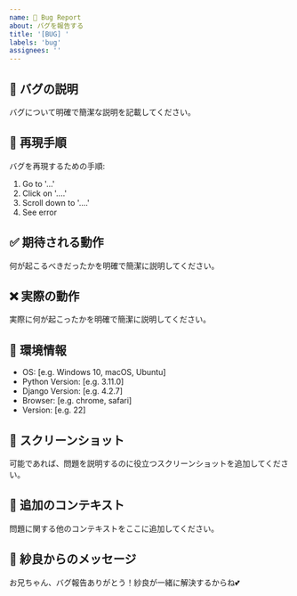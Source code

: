 ```yaml
---
name: 🐛 Bug Report
about: バグを報告する
title: '[BUG] '
labels: 'bug'
assignees: ''
---
```


## 🐛 バグの説明
バグについて明確で簡潔な説明を記載してください。

## 🔄 再現手順
バグを再現するための手順:

1. Go to '...'
2. Click on '....'
3. Scroll down to '....'
4. See error

## ✅ 期待される動作
何が起こるべきだったかを明確で簡潔に説明してください。

## ❌ 実際の動作
実際に何が起こったかを明確で簡潔に説明してください。

## 📱 環境情報
 - OS: [e.g. Windows 10, macOS, Ubuntu]
 - Python Version: [e.g. 3.11.0]
 - Django Version: [e.g. 4.2.7]
 - Browser: [e.g. chrome, safari]
 - Version: [e.g. 22]

## 📸 スクリーンショット
可能であれば、問題を説明するのに役立つスクリーンショットを追加してください。

## 📝 追加のコンテキスト
問題に関する他のコンテキストをここに追加してください。

## 💖 紗良からのメッセージ
お兄ちゃん、バグ報告ありがとう！紗良が一緒に解決するからね💕